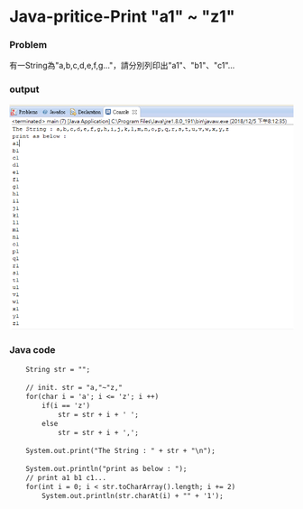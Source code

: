 # Java-pritice-Print "a1" ~ "z1"

### Problem
有一String為"a,b,c,d,e,f,g..."，請分別列印出"a1"、"b1"、"c1"...

### output
![demo](/image/demo.png)

### Java code
		
		String str = "";
		
		// init. str = "a,"~"z,"
		for(char i = 'a'; i <= 'z'; i ++)
			if(i == 'z')
				str = str + i + ' ';
			else
				str = str + i + ',';
			
		System.out.print("The String : " + str + "\n");
			
		System.out.println("print as below : ");
		// print a1 b1 c1...
		for(int i = 0; i < str.toCharArray().length; i += 2)
			System.out.println(str.charAt(i) + "" + '1');

